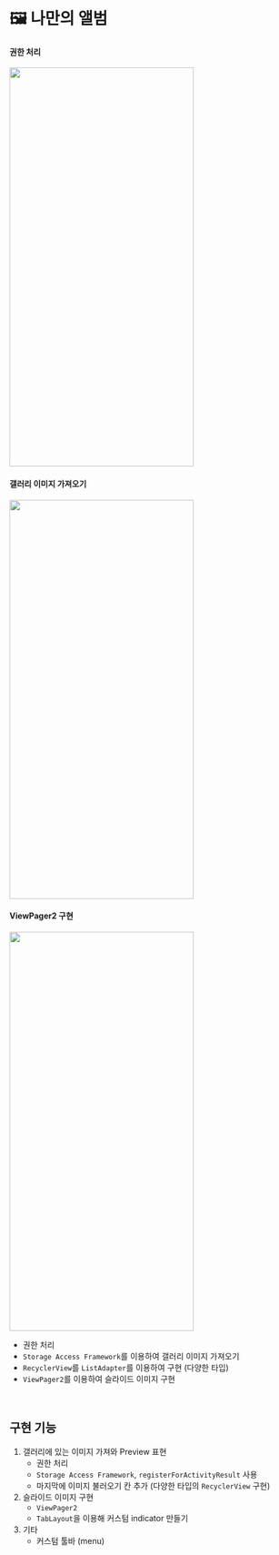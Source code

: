 # 🖼 나만의 앨범 
#### 권한 처리
<img src="https://user-images.githubusercontent.com/79048895/222072523-24a26d63-3c28-4e36-b814-f1bfd9df520a.gif" width="324" height="702" />

#### 갤러리 이미지 가져오기
<img src="https://user-images.githubusercontent.com/79048895/222072534-1eafee01-917c-4e56-a635-6b887e80d240.gif" width="324" height="702" />

#### ViewPager2 구현
<img src="https://user-images.githubusercontent.com/79048895/222072832-4e8b4420-2a45-4bcc-8bfd-a691ee7b2a51.gif" width="324" height="702" />
<br>

- 권한 처리
- `Storage Access Framework`를 이용하여 갤러리 이미지 가져오기
- `RecyclerView`를 `ListAdapter`를 이용하여 구현 (다양한 타입)
- `ViewPager2`를 이용하여 슬라이드 이미지 구현
<br>

## 구현 기능
1. 갤러리에 있는 이미지 가져와 Preview 표현
    - 권한 처리
    - `Storage Access Framework`, `registerForActivityResult` 사용
    - 마지막에 이미지 불러오기 칸 추가 (다양한 타입의 `RecyclerView` 구현)
2. 슬라이드 이미지 구현
    - `ViewPager2`
    - `TabLayout`을 이용해 커스텀 indicator 만들기
3. 기타
    - 커스텀 툴바 (menu)
<br> 
